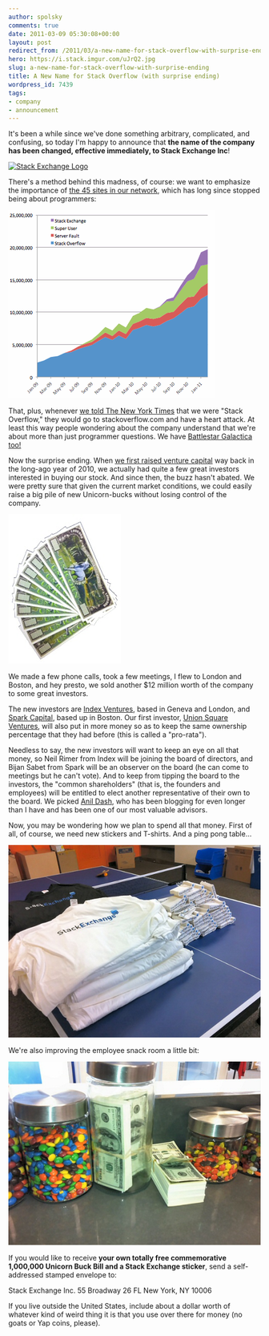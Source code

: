 ```yaml
---
author: spolsky
comments: true
date: 2011-03-09 05:30:08+00:00
layout: post
redirect_from: /2011/03/a-new-name-for-stack-overflow-with-surprise-ending
hero: https://i.stack.imgur.com/uJrQ2.jpg
slug: a-new-name-for-stack-overflow-with-surprise-ending
title: A New Name for Stack Overflow (with surprise ending)
wordpress_id: 7439
tags:
- company
- announcement
---
```


It's been a while since we've done something arbitrary, complicated, and confusing, so today I'm happy to announce that **the name of the company has been changed, effective immediately, to Stack Exchange Inc**!

[![Stack Exchange Logo](http://blog.stackoverflow.com/wp-content/uploads/StackExchangeLogo1.png)](http://stackexchange.com/)

There's a method behind this madness, of course: we want to emphasize the importance of [the 45 sites in our network](http://stackexchange.com/sites), which has long since stopped being about programmers:

![Feb 2011 Monthly Uniques](/images/wordpress/FebMonthlyUniques1.png)

That, plus, whenever [we told The New York Times](http://www.nytimes.com/2011/02/07/technology/07question.html) that we were "Stack Overflow," they would go to stackoverflow.com and have a heart attack. At least this way people wondering about the company understand that we're about more than just programmer questions. We have [Battlestar Galactica too!](http://scifi.stackexchange.com/questions/tagged/battlestar-galactica)

Now the surprise ending. When [we first raised venture capital](http://blog.stackoverflow.com/2010/05/announcing-our-series-a/) way back in the long-ago year of 2010, we actually had quite a few great investors interested in buying our stock. And since then, the buzz hasn't abated. We were pretty sure that given the current market conditions, we could easily raise a big pile of new Unicorn-bucks without losing control of the company.

![12 million unicorn bucks](/images/wordpress/12-million-unicorn-bucks.jpg)

We made a few phone calls, took a few meetings, I flew to London and Boston, and hey presto, we sold another $12 million worth of the company to some great investors.

The new investors are [Index Ventures](http://www.indexventures.com/), based in Geneva and London, and [Spark Capital](http://sparkcapital.com/), based up in Boston. Our first investor, [Union Square Ventures](http://www.usv.com/), will also put in more money so as to keep the same ownership percentage that they had before (this is called a "pro-rata").

Needless to say, the new investors will want to keep an eye on all that money, so Neil Rimer from Index will be joining the board of directors, and Bijan Sabet from Spark will be an observer on the board (he can come to meetings but he can't vote). And to keep from tipping the board to the investors, the "common shareholders" (that is, the founders and employees) will be entitled to elect another representative of their own to the board. We picked [Anil Dash](http://dashes.com/anil/), who has been blogging for even longer than I have and has been one of our most valuable advisors.

Now, you may be wondering how we plan to spend all that money. First of all, of course, we need new stickers and T-shirts. And a ping pong table...

![Use Of Funds -- t-shirts](/images/wordpress/A11.jpg)

We're also improving the employee snack room a little bit:

![Use Of Funds -- snacks](/images/wordpress/A31.jpg)

If you would like to receive **your own totally free commemorative 1,000,000 Unicorn Buck Bill and a Stack Exchange sticker**, send a self-addressed stamped envelope to:

Stack Exchange Inc.
55 Broadway 26 FL
New York, NY 10006

If you live outside the United States, include about a dollar worth of whatever kind of weird thing it is that you use over there for money (no goats or Yap coins, please).
